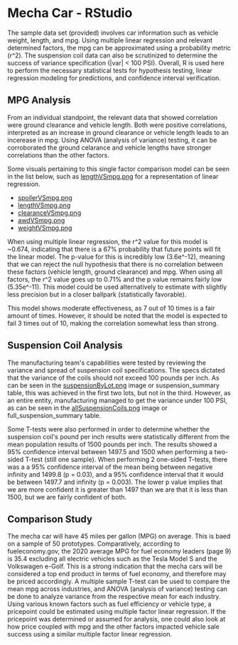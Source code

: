 # Mecha Car - RStudio
The sample data set (provided) involves car information such as vehicle weight, length, and mpg. Using multiple linear regression and relevant determined factors, the mpg can be approximated using a probability metric (r^2). The suspension coil data can also be scrutinized to determine the success of variance specification (|var| < 100 PSI). Overall, R is used here to perform the necessary statistical tests for hypothesis testing, linear regression modeling for predictions, and confidence interval verification.


## MPG Analysis
From an individual standpoint, the relevant data that showed correlation were ground clearance and vehicle length. Both were positive correlations, interpreted as an increase in ground clearance or vehicle length leads to an incerease in mpg. Using ANOVA (analysis of variance) testing, it can be corroborated the ground celarance and vehicle lengths have stronger correlations than the other factors. 

Some visuals pertaining to this single factor comparison model can be seen in the list below, such as [lengthVSmpg.png](lengthVSmpg.png) for a representation of linear regression.
- [spoilerVSmpg.png](spoilerVSmpg.png)
- [lengthVSmpg.png](lengthVSmpg.png)
- [clearanceVSmpg.png](clearanceVSmpg.png)
- [awdVSmpg.png](awdVSmpg.png)
- [weightVSmpg.png](weightVSmpg.png)

When using multiple linear regression, the r^2 value for this model is ~0.674, indicating that there is a 67% probability that future points will fit the linear model. The p-value for this is incredibly low (3.6e^-12), meaning that we can reject the null hypothesis that there is no correlation between these factors (vehicle length, ground clearance) and mpg. When using all factors, the r^2 value goes up to 0.71% and the p value remains fairly low (5.35e^-11). This model could be used alternatively to estimate with slightly less precision but in a closer ballpark (statistically favorable).

This model shows moderate effectiveness, as 7 out of 10 times is a fair amount of times. However, it should be noted that the model is expected to fail 3 times out of 10, making the correlation somewhat less than strong.

## Suspension Coil Analysis
The manufacturing team's capabilities were tested by reviewing the variance and spread of suspension coil specifications. The specs dictated that the variance of the coils should not exceed 100 pounds per inch. As can be seen in the [suspensionByLot.png](suspensionByLot.png) image or suspension_summary table, this was achieved in the first two lots, but not in the third. However, as an entire entity, manufacturing managed to get the variance under 100 PSI, as can be seen in the [allSuspensionCoils.png](allSuspensionCoils.png) image or full_suspension_summary table.

Some T-tests were also performed in order to determine whether the suspension coil's pound per inch results were statistically different from the mean population results of 1500 pounds per inch. The results showed a 95% confidence interval between 1497.5 and 1500 when performing a two-sided T-test (still one sample). When performing 2 one-sided T-tests, there was a a 95% confidence interval of the mean being between negative infinity and 1499.8 (p = 0.03), and a 95% confidence interval that it would be between 1497.7 and infinity (p = 0.003). The lower p value implies that we are more confident it is greater than 1497 than we are that it is less than 1500, but we are fairly confident of both.

## Comparison Study
The mecha car will have 45 miles per gallon (MPG) on average. This is baed on a sample of 50 prototypes. Comparatively, according to fueleconomy.gov, the 2020 average MPG for fuel economy leaders (page 9) is 35.4 excluding all electric vehicles such as the Tesla Model S and the Volkswagen e-Golf. This is a strong indication that the mecha cars will be considered a top end product in terms of fuel economy, and therefore may be priced accordingly. A multiple sample T-test can be used to compare the mean mpg across industries, and ANOVA (analysis of variance) testing can be done to analyze variance from the respective mean for each industry. Using various known factors such as fuel efficiency or vehicle type, a pricepoint could be estimated using multiple factor linear regression. If the pricepoint was determined or assumed for analysis, one could also look at how price coupled with mpg and the other factors impacted vehicle sale success using a similar multiple factor linear regression.
